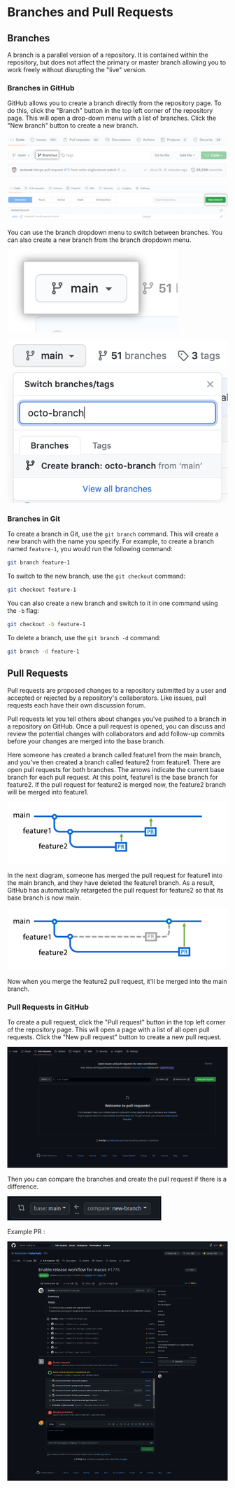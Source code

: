 # Branches and Pull Requests

## Branches

A branch is a parallel version of a repository. It is contained within the repository, but does not affect the primary or master branch allowing you to work freely without disrupting the "live" version.

### Branches in GitHub

GitHub allows you to create a branch directly from the repository page. To do this, click the "Branch" button in the top left corner of the repository page. This will open a drop-down menu with a list of branches. Click the "New branch" button to create a new branch.

![img.png](img/branches-github.png)

![img.png](img/new-branch.png)

You can use the branch dropdown menu to switch between branches. You can also create a new branch from the branch dropdown menu.

![img.png](img/branch-dropdown.png)

![img.png](img/create-branch-dropdown.png)

### Branches in Git

To create a branch in Git, use the `git branch` command. This will create a new branch with the name you specify. For example, to create a branch named `feature-1`, you would run the following command:

```bash
git branch feature-1
```

To switch to the new branch, use the `git checkout` command:

```bash
git checkout feature-1
```

You can also create a new branch and switch to it in one command using the `-b` flag:

```bash
git checkout -b feature-1
```

To delete a branch, use the `git branch -d` command:

```bash
git branch -d feature-1
```

## Pull Requests

Pull requests are proposed changes to a repository submitted by a user and accepted or rejected by a repository's collaborators. Like issues, pull requests each have their own discussion forum.

Pull requests let you tell others about changes you've pushed to a branch in a repository on GitHub. Once a pull request is opened, you can discuss and review the potential changes with collaborators and add follow-up commits before your changes are merged into the base branch.

Here someone has created a branch called feature1 from the main branch, and you've then created a branch called feature2 from feature1. There are open pull requests for both branches. The arrows indicate the current base branch for each pull request. At this point, feature1 is the base branch for feature2. If the pull request for feature2 is merged now, the feature2 branch will be merged into feature1.

![img.png](img/branchs-pr.png)

In the next diagram, someone has merged the pull request for feature1 into the main branch, and they have deleted the feature1 branch. As a result, GitHub has automatically retargeted the pull request for feature2 so that its base branch is now main.

![img.png](img/branch-pr-2.png)

Now when you merge the feature2 pull request, it'll be merged into the main branch.

### Pull Requests in GitHub

To create a pull request, click the "Pull request" button in the top left corner of the repository page. This will open a page with a list of all open pull requests. Click the "New pull request" button to create a new pull request.

![img.png](img/pull-request.png)

Then you can compare the branches and create the pull request if there is a difference.

![img.png](img/compare-branches.png)

Example PR :

![img.png](img/example-pr.png)